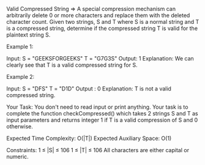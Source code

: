 Valid Compressed String =>
A special compression mechanism can arbitrarily delete 0 or more characters and replace them with the deleted character count. Given two strings, S and T where S is a normal string and T is a compressed string, determine if the compressed string T is valid for the plaintext string S.

Example 1:

Input: S = "GEEKSFORGEEKS" T = "G7G3S" Output: 1 Explanation: We can clearly see that T is a valid compressed string for S.

Example 2:

Input: S = "DFS" T = "D1D" Output : 0 Explanation: T is not a valid compressed string.

Your Task:
You don't need to read input or print anything. Your task is to complete the function checkCompressed() which takes 2 strings S and T as input parameters and returns integer 1 if T is a valid compression of S and 0 otherwise.

Expected Time Complexity: O(|T|) Expected Auxiliary Space: O(1)

Constraints: 1 ≤ |S| ≤ 106 1 ≤ |T| ≤ 106 All characters are either capital or numeric.
